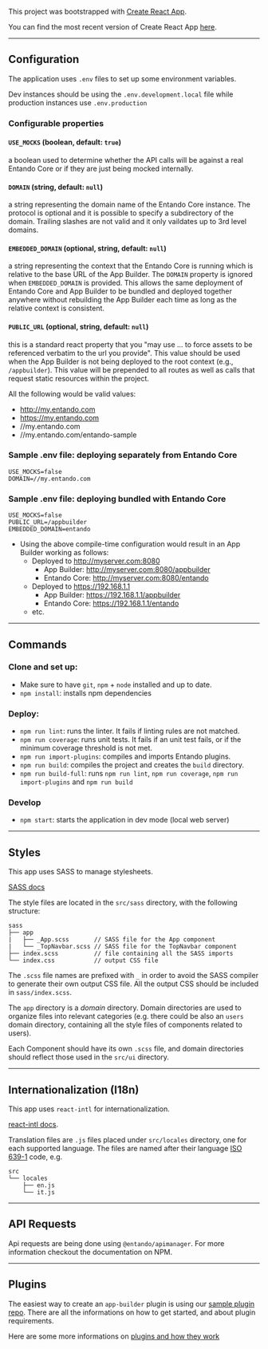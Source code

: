 

This project was bootstrapped with [Create React App](https://github.com/facebookincubator/create-react-app).

You can find the most recent version of Create React App [here](https://github.com/facebookincubator/create-react-app/blob/master/packages/react-scripts/template/README.md).

---
## Configuration

The application uses `.env` files to set up some environment variables.

Dev instances should be using the `.env.development.local` file while production instances use `.env.production`

### Configurable properties

#### `USE_MOCKS` (boolean, default: `true`)
a boolean used to determine whether the API calls will be against a real Entando Core or if they are just being mocked internally.

#### `DOMAIN` (string, default: `null`)
a string representing the domain name of the Entando Core instance. The protocol is optional and it is possible to specify a subdirectory of the domain.
Trailing slashes are not valid and it only vaildates up to 3rd level domains.

#### `EMBEDDED_DOMAIN` (optional, string, default: `null`)
a string representing the context that the Entando Core is running which is relative to the base URL of the App Builder. The `DOMAIN` property is ignored when `EMBEDDED_DOMAIN` is provided.  This allows the same deployment of Entando Core and App Builder to be bundled and deployed together anywhere without rebuilding the App Builder each time as long as the relative context is consistent.

#### `PUBLIC_URL` (optional, string, default: `null`)
this is a standard react property that you "may use ... to force assets to be referenced verbatim to the url you provide".  This value should be used when the App Builder is not being deployed to the root context (e.g., `/appbuilder`).  This value will be prepended to all routes as well as calls that request static resources within the project.

All the following would be valid values:

- http://my.entando.com
- https://my.entando.com
- //my.entando.com
- //my.entando.com/entando-sample

### Sample .env file: deploying separately from Entando Core

```
USE_MOCKS=false
DOMAIN=//my.entando.com
```

### Sample .env file: deploying bundled with Entando Core

```
USE_MOCKS=false
PUBLIC_URL=/appbuilder
EMBEDDED_DOMAIN=entando
```
* Using the above compile-time configuration would result in an App Builder working as follows:
  * Deployed to http://myserver.com:8080
    * App Builder: http://myserver.com:8080/appbuilder
    * Entando Core: http://myserver.com:8080/entando
  * Deployed to https://192.168.1.1
    * App Builder: https://192.168.1.1/appbuilder
    * Entando Core: https://192.168.1.1/entando
  * etc.

---

## Commands

### Clone and set up:

- Make sure to have `git`, `npm` + `node` installed and up to date.
- `npm install`: installs npm dependencies


### Deploy:

- `npm run lint`: runs the linter. It fails if linting rules are not matched.
- `npm run coverage`: runs unit tests. It fails if an unit test fails, or if the minimum coverage threshold is not met.
- `npm run import-plugins`: compiles and imports Entando plugins.
- `npm run build`: compiles the project and creates the `build` directory.
- `npm run build-full`: runs `npm run lint`, `npm run coverage`, `npm run import-plugins` and `npm run build`


### Develop

- `npm start`: starts the application in dev mode (local web server)

---

## Styles

This app uses SASS to manage stylesheets.

[SASS docs](http://sass-lang.com/guide)

The style files are located in the `src/sass` directory, with the following structure:
```
sass
├── app
|   ├── _App.scss       // SASS file for the App component
|   └── _TopNavbar.scss // SASS file for the TopNavbar component
├── index.scss          // file containing all the SASS imports
└── index.css           // output CSS file
```
The `.scss` file names are prefixed with `_` in order to avoid the SASS compiler to generate their own output CSS file. All the output CSS should be included in `sass/index.scss`.

The `app` directory is a _domain_ directory. Domain directories are used to organize files into relevant categories (e.g. there could be also an `users` domain directory, containing all the style files of components related to users).

Each Component should have its own `.scss` file, and domain directories should reflect those used in the `src/ui` directory.

---

## Internationalization (I18n)

This app uses `react-intl` for internationalization.

[react-intl docs](https://github.com/yahoo/react-intl/wiki).

Translation files are `.js` files placed under `src/locales` directory, one for each supported language. The files are named after their language [ISO 639-1](https://en.wikipedia.org/wiki/ISO_639-1) code, e.g.

```
src
└── locales
    ├── en.js
    └── it.js
```

---

## API Requests
Api requests are being done using `@entando/apimanager`.
For more information checkout the documentation on NPM.

---

## Plugins

The easiest way to create an `app-builder` plugin is using our [sample plugin repo](https://github.com/entando/ui-component-sample).
There are all the informations on how to get started, and about plugin requirements.

Here are some more informations on [plugins and how they work](entando-plugins-config/README.md)
